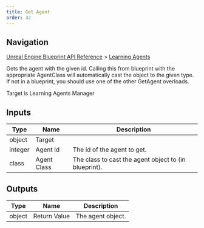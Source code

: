 ```yaml
---
title: Get Agent
order: 32
---
```

## Navigation

[Unreal Engine Blueprint API Reference](https://dev.epicgames.com/documentation/en-us/unreal-engine/BlueprintAPI) > [Learning Agents](https://dev.epicgames.com/documentation/en-us/unreal-engine/BlueprintAPI/LearningAgents)

Gets the agent with the given id. Calling this from blueprint with the appropriate AgentClass will automatically
cast the object to the given type. If not in a blueprint, you should use one of the other GetAgent overloads.

Target is Learning Agents Manager

## Inputs

| Type | Name | Description |
| --- | --- | --- |
| object | Target |  |
| integer | Agent Id | The id of the agent to get. |
| class | Agent Class | The class to cast the agent object to (in blueprint). |

## Outputs

| Type | Name | Description |
| --- | --- | --- |
| object | Return Value | The agent object. |
